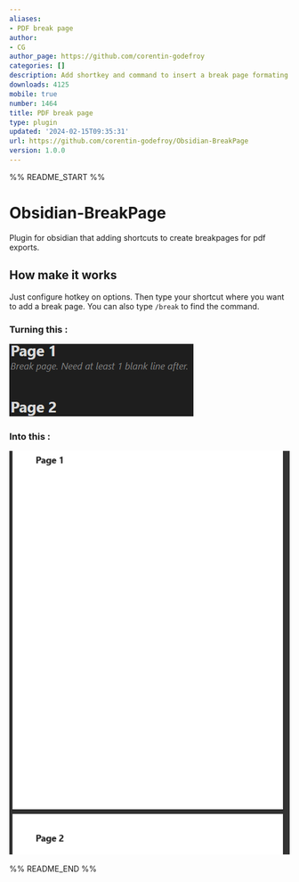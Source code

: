 ```yaml
---
aliases:
- PDF break page
author:
- CG
author_page: https://github.com/corentin-godefroy
categories: []
description: Add shortkey and command to insert a break page formating for pdf exports.
downloads: 4125
mobile: true
number: 1464
title: PDF break page
type: plugin
updated: '2024-02-15T09:35:31'
url: https://github.com/corentin-godefroy/Obsidian-BreakPage
version: 1.0.0
---
```


%% README_START %%

# Obsidian-BreakPage

Plugin for obsidian that adding shortcuts to create breakpages for pdf exports.

## How make it works
Just configure hotkey on options. Then type your shortcut where you want to add a break page.
You can also type `/break` to find the command.

### Turning this :

![Original .md file](https://github.com/corentin-godefroy/Obsidian-BreakPage/blob/master/Pasted%20image%2020240215042258.png)

### Into this :

![PDF file](https://github.com/corentin-godefroy/Obsidian-BreakPage/blob/master/Pasted%20image%2020240215041140.png)


%% README_END %%